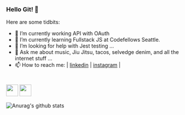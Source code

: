 ### Hello Git! 👋




Here are some tidbits:

- 🔭 I’m currently working API with OAuth
- 🌱 I’m currently learning Fullstack JS at Codefellows Seattle.
- 🤔 I’m looking for help with Jest testing ...
- 💬 Ask me about music, Jiu Jitsu, tacos, selvedge denim, and all the internet stuff ...
- 📫 How to reach me: | [linkedin](https://www.linkedin.com/in/jonnyleealas/ ) | [instagram](https://www.instagram.com/iamjonnylee/) | 

#

<img height="32" width="32" src="https://cdn.jsdelivr.net/npm/simple-icons@v3/icons/[Lyft].svg" />
<img height="32" width="32" src="https://unpkg.com/simple-icons@v3/icons/[Lyft]svg" />

![Anurag's github stats](https://github-readme-stats.vercel.app/api?username=jonnyleealas&count_private=true&show_icons=true&theme=cobalt)
